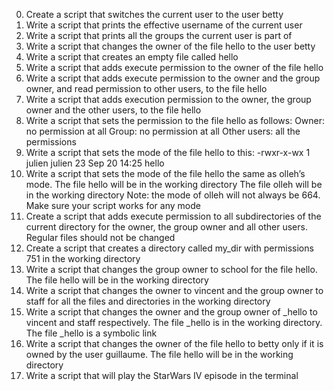 0) Create a script that switches the current user to the user betty
1) Write a script that prints the effective username of the current user
2) Write a script that prints all the groups the current user is part of
3) Write a script that changes the owner of the file hello to the user betty
4) Write a script that creates an empty file called hello
5) Write a script that adds execute permission to the owner of the file hello
6) Write a script that adds execute permission to the owner and the group owner, and read permission to other users, to the file hello
7) Write a script that adds execution permission to the owner, the group owner and the other users, to the file hello
8) Write a script that sets the permission to the file hello as follows:
Owner: no permission at all
Group: no permission at all
Other users: all the permissions
9) Write a script that sets the mode of the file hello to this: -rwxr-x-wx 1 julien julien 23 Sep 20 14:25 hello
10) Write a script that sets the mode of the file hello the same as olleh’s mode.
The file hello will be in the working directory
The file olleh will be in the working directory
Note: the mode of olleh will not always be 664. Make sure your script works for any mode
11) Create a script that adds execute permission to all subdirectories of the current directory for the owner, the group owner and all other users. Regular files should not be changed
12) Create a script that creates a directory called my_dir with permissions 751 in the working directory
13) Write a script that changes the group owner to school for the file hello. The file hello will be in the working directory
14) Write a script that changes the owner to vincent and the group owner to staff for all the files and directories in the working directory
15) Write a script that changes the owner and the group owner of _hello to vincent and staff respectively.
The file _hello is in the working directory. The file _hello is a symbolic link
16) Write a script that changes the owner of the file hello to betty only if it is owned by the user guillaume. The file hello will be in the working directory
17) Write a script that will play the StarWars IV episode in the terminal
